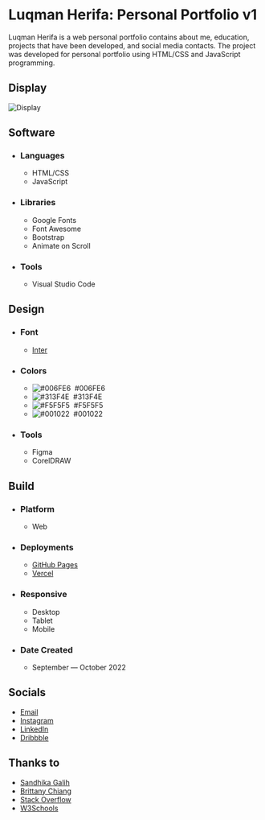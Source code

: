 # Luqman Herifa: Personal Portfolio v1
Luqman Herifa is a web personal portfolio contains about me, education, projects that have been developed, and social media contacts. The project was developed for personal portfolio using HTML/CSS and JavaScript programming.

## Display
![Display](https://luqmanherifav1-luqmanherifa.vercel.app/img/imgluqmanherifa.png)

## Software
- ### Languages
  - HTML/CSS
  - JavaScript

- ### Libraries
  - Google Fonts
  - Font Awesome
  - Bootstrap
  - Animate on Scroll

- ### Tools
  - Visual Studio Code
  
## Design
- ### Font
  - [Inter](https://fonts.google.com/specimen/Inter)
  
- ### Colors
  - ![#006FE6](https://placehold.co/20x20/006FE6/006FE6.png)  #006FE6
  - ![#313F4E](https://placehold.co/20x20/313F4E/313F4E.png)  #313F4E
  - ![#F5F5F5](https://placehold.co/20x20/F5F5F5/F5F5F5.png)  #F5F5F5
  - ![#001022](https://placehold.co/20x20/001022/001022.png)  #001022
  
- ### Tools
  - Figma
  - CorelDRAW

## Build
- ### Platform
  - Web
  
- ### Deployments
  - [GitHub Pages](https://luqmanherifa.github.io/luqman-herifa-personal-portfolio-v1)
  - [Vercel](https://luqmanherifav1-luqmanherifa.vercel.app)
  
- ### Responsive
  - Desktop
  - Tablet
  - Mobile

- ### Date Created
  - September — October 2022
  
## Socials
  - [Email](mailto:luqmanherifa@gmail.com)
  - [Instagram](https://www.instagram.com/luqmanherifa)
  - [LinkedIn](https://www.linkedin.com/in/luqmanherifa)
  - [Dribbble](https://dribbble.com/luqmanherifa)

## Thanks to
  - [Sandhika Galih](https://www.youtube.com/@sandhikagalihWPU)
  - [Brittany Chiang](https://github.com/bchiang7)
  - [Stack Overflow](https://stackoverflow.com)
  - [W3Schools](https://www.w3schools.com)
